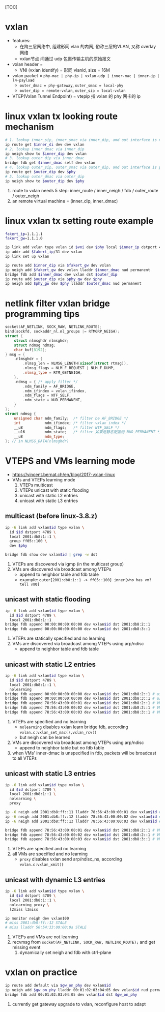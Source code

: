 [TOC]
# vxlan
+ features:
    + 在跨三层网络中, 组建形同 vlan 的内网, 俗称三层的VLAN, 又称 overlay 网络
    + vxlan节点 间通过 udp 包裹传输主机的原始报文
+ vxlan header =
    + VNI (vxlan identify) = 形同 vlanid, size = 16M
+ vxlan packet = `phy-mac | phy-ip | vxlan-udp | inner-mac | inner-ip | l4-payload`
    + `outer_dmac = phy-gateway`,  `outer_smac = local-phy`
    + `outer_dip = remote-vxlan`, `outer_sip = local-vxlan`
+ VTEP(Vxlan Tunnel Endpoint) = vtepip 指 vxlan 的 phy 网卡的 ip

# linux vxlan tx looking route mechanism
```sh
# 1. lookup inner_sip, inner_smac via inner_dip, and out interface is vxlan
ip route get $inner_di dev dev vxlan
# 2. lookup inner_dmac via inner_dip
ip neigh show to $inner_dip dev vxlan
# 3. lookup outer_dip via inner_dmac
bridge fdb get $inner_dmac self dev vxlan
# 4. lookup outer_sip, outer_smac via outer_dip, and out interface is phy of vxlan
ip route get $outer_dip dev $phy
# 5. lookup outer_dmac via outer_dip
ip neigh show to $outer_dip dev $phy
```
1. route to vxlan needs 5 step: inner_route / inner_neigh / fdb / outer_route / outer_neigh
2. an remote virtual machine = (inner_dip, inner_dmac)

# linux vxlan tx setting route example
```sh
fakert_ip=1.1.1.1
fakert_gw=1.1.1.0

ip link add vxlan type vxlan id $vni dev $phy local $inner_ip dstport 4789 nolearning
ip addr add $fakert_ip/31 dev vxlan
ip link set up vxlan

ip route add $inner_dip via $fakert_gw dev vxlan
ip neigh add $fakert_gw dev vxlan lladdr $inner_dmac nud permanent
bridge fdb add $inner_dmac dev vxlan dst $outer_dip
ip route add $outer_dip via $phy_gw dev $phy
ip neigh add $phy_gw dev $phy lladdr $outer_dmac nud permanent
```

# netlink filter vxlan bridge programming tips
```c++
socket(AF_NETLINK, SOCK_RAW, NETLINK_ROUTE);
bind(sockfd, sockaddr_nl.nl_groups |= RTMGRP_NEIGH);
struct {
    struct nlmsghdr nlmsghdr;
    struct ndmsg ndmsg;
    char buf[8192];
} msg = {
    .nlmsghdr = {
        .nlmsg_len = NLMSG_LENGTH(sizeof(struct rtmsg)),
        .nlmsg_flags = NLM_F_REQUEST | NLM_F_DUMP,
        .nlmsg_type = RTM_GETNEIGH,
    },
    .ndmsg = { /* apply filter */
        .ndm_family = AF_BRIDGE,
        .ndm_ifindex = vxlan_ifindex,
        .ndm_flags = NTF_SELF,
        .ndm_state = NUD_PERMANENT,
    }
};
struct ndmsg {
    unsigned char ndm_family;  /* filter be AF_BRIDGE */
    int           ndm_ifindex; /* filter vxlan index */
    __u8          ndm_flags;   /* filter NTF_SELF */
    __u16         ndm_state;   /* filter 如果是静态配置则 NUD_PERMANENT */
    __u8          ndm_type;
}; // in NLMSG_DATA(nlmsghdr)
```

# VTEPS and VMs learning mode
+ https://vincent.bernat.ch/en/blog/2017-vxlan-linux
+ VMs and VTEPs learning mode
    1. VTEPs multicast
    2. VTEPs unicast with static flooding
    3. unicast with static L2 entries
    4. unicast with static L3 entries

## multicast (before linux-3.8.z)
```sh
ip -6 link add vxlan$id type vxlan \
  id $id dstport 4789 \
  local 2001:db8:1::1 \
  group ff05::100 \
  dev $phy

bridge fdb show dev vxlan$id | grep -w dst
```
1. VTEPs are discovered via igmp (in the multicast group)
2. VMs are discovered via broadcast among VTEPs
    + append to neighbor table and fdb table
    + example: `outer[2001:db8:1::1 -> ff05::100] inner[who has vm? tell vm0]`

## unicast with static flooding
```sh
ip -6 link add vxlan$id type vxlan \
  id $id dstport 4789 \
  local 2001:db8:1::1
bridge fdb append 00:00:00:00:00:00 dev vxlan$id dst 2001:db8:2::1
bridge fdb append 00:00:00:00:00:00 dev vxlan$id dst 2001:db8:3::1
```
1. VTEPs are statically specified and no learning
2. VMs are discovered via broadcast among VTEPs using arp/ndisc
    + append to neighbor table and fdb table

## unicast with static L2 entries
```sh
ip -6 link add vxlan$id type vxlan \
  id $id dstport 4789 \
  local 2001:db8:1::1 \
  nolearning
bridge fdb append 00:00:00:00:00:00 dev vxlan$id dst 2001:db8:2::1 # used for broadcast
bridge fdb append 00:00:00:00:00:00 dev vxlan$id dst 2001:db8:3::1 # used for broadcast
bridge fdb append 78:56:43:00:00:01 dev vxlan$id dst 2001:db8:2::1 # VM's fdb
bridge fdb append 78:56:43:00:00:02 dev vxlan$id dst 2001:db8:2::1 # VM's fdb
bridge fdb append 78:56:43:00:00:03 dev vxlan$id dst 2001:db8:3::1 # VM's fdb
```
1. VTEPs are specified and no learning
    + `nolearning` disables vxlan learn bridge fdb, according `vxlan.c:vxlan_set_mac(),vxlan_rcv()`
    + but neigh can be learned
2. VMs are discovered via broadcast among VTEPs using arp/ndisc
    + append to neighbor table but no fdb table
3. when VMs' inner-dmac is unspecified in fdb, packets will be broadcast to all VTEPs

## unicast with static L3 entries
```sh
ip -6 link add vxlan$id type vxlan \
  id $id dstport 4789 \
  local 2001:db8:1::1 \
  nolearning \
  proxy

ip -6 neigh add 2001:db8:ff::11 lladdr 78:56:43:00:00:01 dev vxlan$id # VM's neigh
ip -6 neigh add 2001:db8:ff::12 lladdr 78:56:43:00:00:02 dev vxlan$id # VM's neigh
ip -6 neigh add 2001:db8:ff::13 lladdr 78:56:43:00:00:03 dev vxlan$id # VM's neigh

bridge fdb append 78:56:43:00:00:01 dev vxlan$id dst 2001:db8:2::1 # VM's fdb
bridge fdb append 78:56:43:00:00:02 dev vxlan$id dst 2001:db8:2::1 # VM's fdb
bridge fdb append 78:56:43:00:00:03 dev vxlan$id dst 2001:db8:3::1 # VM's fdb
```
1. VTEPs are specified and no learning
2. all VMs are specified and no learning
    + `proxy` disables vxlan send arp/ndisc_ns, according `vxlan.c:vxlan_xmit()`

## unicast with dynamic L3 entries
```sh
ip -6 link add vxlan$id type vxlan \
  id $id dstport 4789 \
  local 2001:db8:1::1 \
  nolearning proxy \
  l2miss l3miss

ip monitor neigh dev vxlan100
# miss 2001:db8:ff::12 STALE
# miss lladdr 50:54:33:00:00:0a STALE
```
1. VTEPs and VMs are not learning
2. recvmsg from `socket(AF_NETLINK, SOCK_RAW, NETLINK_ROUTE);` and get missing event
    1. dynamically set neigh and fdb with ctrl-plane

# vxlan on practice
```sh
ip route add default via $gw_on_phy dev vxlan$id
ip neigh add $gw_on_phy lladdr 00:01:02:03:04:05 dev vxlan$id nud permanent
bridge fdb add 00:01:02:03:04:05 dev vxlan$id dst $gw_on_phy
```
1. currently get gateway upgrade to vxlan, reconfigure host to adapt